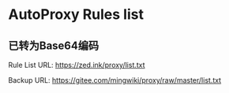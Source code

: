 # AutoProxy Rules list

## 已转为Base64编码

Rule List URL:  https://zed.ink/proxy/list.txt

Backup URL:  https://gitee.com/mingwiki/proxy/raw/master/list.txt
